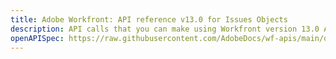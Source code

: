 ```yaml
---
title: Adobe Workfront: API reference v13.0 for Issues Objects
description: API calls that you can make using Workfront version 13.0 APIs for Issues.
openAPISpec: https://raw.githubusercontent.com/AdobeDocs/wf-apis/main/oas_files/issue.json
---
```

